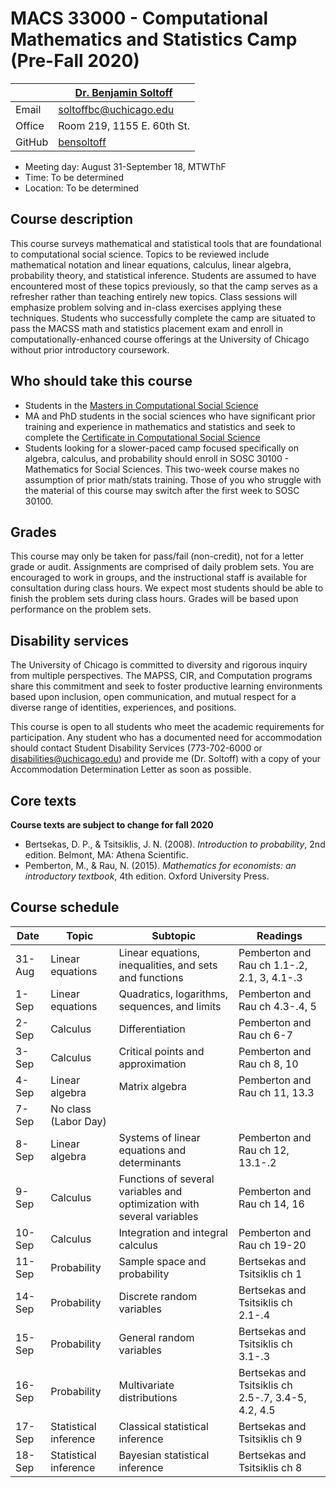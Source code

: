 # MACS 33000 - Computational Mathematics and Statistics Camp (Pre-Fall 2020)

|  | [Dr. Benjamin Soltoff](http://www.bensoltoff.com/) |
|-|-|
| Email | soltoffbc@uchicago.edu |
| Office | Room 219, 1155 E. 60th St. |
| GitHub | [bensoltoff](https://github.com/bensoltoff) |

* Meeting day: August 31-September 18, MTWThF
* Time: To be determined
* Location: To be determined

## Course description

This course surveys mathematical and statistical tools that are foundational to computational social science. Topics to be reviewed include mathematical notation and linear equations, calculus, linear algebra, probability theory, and statistical inference. Students are assumed to have encountered most of these topics previously, so that the camp serves as a refresher rather than teaching entirely new topics. Class sessions will emphasize problem solving and in-class exercises applying these techniques. Students who successfully complete the camp are situated to pass the MACSS math and statistics placement exam and enroll in computationally-enhanced course offerings at the University of Chicago without prior introductory coursework.

## Who should take this course

* Students in the [Masters in Computational Social Science](https://macss.uchicago.edu/)
* MA and PhD students in the social sciences who have significant prior training and experience in mathematics and statistics and seek to complete the [Certificate in Computational Social Science](https://macss.uchicago.edu/content/certificate-current-students)
* Students looking for a slower-paced camp focused specifically on algebra, calculus, and probability should enroll in SOSC 30100 - Mathematics for Social Sciences. This two-week course makes no assumption of prior math/stats training. Those of you who struggle with the material of this course may switch after the first week to SOSC 30100.

## Grades

This course may only be taken for pass/fail (non-credit), not for a letter grade or audit. Assignments are comprised of daily problem sets. You are encouraged to work in groups, and the instructional staff is available for consultation during class hours. We expect most students should be able to finish the problem sets during class hours. Grades will be based upon performance on the problem sets.

## Disability services

The University of Chicago is committed to diversity and rigorous inquiry from multiple perspectives. The MAPSS, CIR, and Computation programs share this commitment and seek to foster productive learning environments based upon inclusion, open communication, and mutual respect for a diverse range of identities, experiences, and positions.

This course is open to all students who meet the academic requirements for participation. Any student who has a documented need for accommodation should contact Student Disability Services (773-702-6000 or [disabilities@uchicago.edu](mailto:disabilities@uchicago.edu)) and provide me (Dr. Soltoff) with a copy of your Accommodation Determination Letter as soon as possible.

## Core texts

**Course texts are subject to change for fall 2020**

* Bertsekas, D. P., & Tsitsiklis, J. N. (2008). *Introduction to probability*, 2nd edition. Belmont, MA: Athena Scientific.
* Pemberton, M., & Rau, N. (2015). *Mathematics for economists: an introductory textbook*, 4th edition. Oxford University Press.

## Course schedule

| Date | Topic | Subtopic | Readings |
|-|-|-|-|
| 31-Aug | Linear equations | Linear equations, inequalities, and sets and   functions | Pemberton and Rau ch 1.1-.2, 2.1, 3, 4.1-.3 |
| 1-Sep | Linear equations | Quadratics, logarithms, sequences, and limits | Pemberton and Rau ch 4.3-.4, 5 |
| 2-Sep | Calculus | Differentiation | Pemberton and Rau ch 6-7 |
| 3-Sep | Calculus | Critical points and approximation | Pemberton and Rau ch 8, 10 |
| 4-Sep | Linear algebra | Matrix algebra | Pemberton and Rau ch 11, 13.3 |
| 7-Sep | No class (Labor Day) |  |  |
| 8-Sep | Linear algebra | Systems of linear equations and determinants | Pemberton and Rau ch 12, 13.1-.2 |
| 9-Sep | Calculus | Functions of several variables and optimization with several variables | Pemberton and Rau ch 14, 16 |
| 10-Sep | Calculus | Integration and integral calculus | Pemberton and Rau ch 19-20 |
| 11-Sep | Probability | Sample space and probability | Bertsekas and Tsitsiklis ch 1 |
| 14-Sep | Probability | Discrete random variables | Bertsekas and Tsitsiklis ch 2.1-.4 |
| 15-Sep | Probability | General random variables | Bertsekas and Tsitsiklis ch 3.1-.3 |
| 16-Sep | Probability | Multivariate distributions | Bertsekas and Tsitsiklis ch 2.5-.7, 3.4-5, 4.2,   4.5 |
| 17-Sep | Statistical inference | Classical statistical inference | Bertsekas and Tsitsiklis ch 9 |
| 18-Sep | Statistical inference | Bayesian statistical inference | Bertsekas and Tsitsiklis ch 8 |
